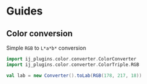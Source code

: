 Guides
======


Color conversion
----------------


Simple `RGB` to `L*a*b*` conversion

```scala
import ij_plugins.color.converter.ColorConverter
import ij_plugins.color.converter.ColorTriple.RGB

val lab = new Converter().toLab(RGB(178, 217, 18))
```